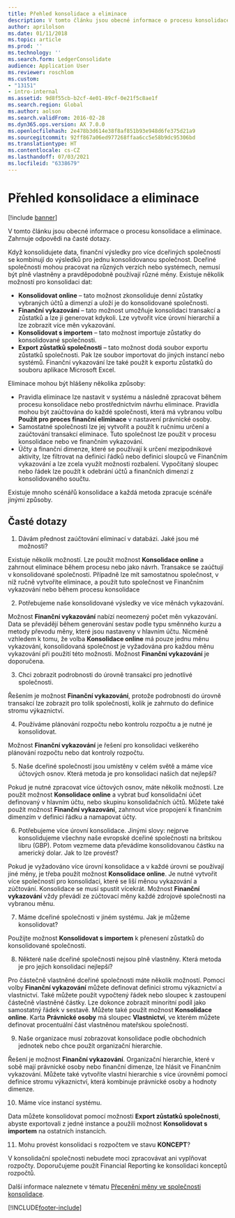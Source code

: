 ```yaml
---
title: Přehled konsolidace a eliminace
description: V tomto článku jsou obecné informace o procesu konsolidace a eliminace. Zahrnuje odpovědi na časté dotazy.
author: aprilolson
ms.date: 01/11/2018
ms.topic: article
ms.prod: ''
ms.technology: ''
ms.search.form: LedgerConsolidate
audience: Application User
ms.reviewer: roschlom
ms.custom:
- "13151"
- intro-internal
ms.assetid: 9d8f55cb-b2cf-4e01-89cf-0e21f5c8ae1f
ms.search.region: Global
ms.author: aolson
ms.search.validFrom: 2016-02-28
ms.dyn365.ops.version: AX 7.0.0
ms.openlocfilehash: 2e478b3d614e38f8af851b93e948d6fe375d21a9
ms.sourcegitcommit: 92ff867a06ed977268ffaa6cc5e58b9dc95306bd
ms.translationtype: HT
ms.contentlocale: cs-CZ
ms.lasthandoff: 07/03/2021
ms.locfileid: "6338679"
---
```

# <a name="consolidation-and-elimination-overview"></a>Přehled konsolidace a eliminace

[!include [banner](../includes/banner.md)]

V tomto článku jsou obecné informace o procesu konsolidace a eliminace. Zahrnuje odpovědi na časté dotazy.

Když konsolidujete data, finanční výsledky pro více dceřiných společností se kombinují do výsledků pro jednu konsolidovanou společnost. Dceřiné společnosti mohou pracovat na různých verzích nebo systémech, nemusí být plně vlastněny a pravděpodobně používají různé měny. Existuje několik možností pro konsolidaci dat:

-   **Konsolidovat online** – tato možnost zkonsoliduje denní zůstatky vybraných účtů a dimenzí a uloží je do konsolidované společnosti.
-   **Finanční vykazování** – tato možnost umožňuje konsolidaci transakcí a zůstatků a lze ji generovat kdykoli. Lze vytvořit více úrovní hierarchií a lze zobrazit více měn vykazování.
-   **Konsolidovat s importem** – tato možnost importuje zůstatky do konsolidované společnosti.
-   **Export zůstatků společnosti** – tato možnost dodá soubor exportu zůstatků společnosti. Pak lze soubor importovat do jiných instancí nebo systémů. Finanční vykazování lze také použít k exportu zůstatků do souboru aplikace Microsoft Excel.

Eliminace mohou být hlášeny několika způsoby:

-   Pravidla eliminace lze nastavit v systému a následně zpracovat během procesu konsolidace nebo prostřednictvím návrhu eliminace. Pravidla mohou být zaúčtována do každé společnosti, která má vybranou volbu **Použít pro proces finanční eliminace** v nastavení právnické osoby.
-   Samostatné společnosti lze jej vytvořit a použít k ručnímu určení a zaúčtování transakcí eliminace. Tuto společnost lze použít v procesu konsolidace nebo ve finančním vykazování.
-   Účty a finanční dimenze, které se používají k určení mezipodnikové aktivity, lze filtrovat na definici řádků nebo definici sloupců ve Finančním vykazování a lze zcela využít možnosti rozbalení. Vypočítaný sloupec nebo řádek lze použít k odebrání účtů a finančních dimenzí z konsolidovaného součtu.

Existuje mnoho scénářů konsolidace a každá metoda zpracuje scénáře jinými způsoby.

## <a name="frequently-asked-questions"></a>Časté dotazy
1.  Dávám přednost zaúčtování eliminací v databázi. Jaké jsou mé možnosti?

Existuje několik možností. Lze použít možnost **Konsolidace online** a zahrnout eliminace během procesu nebo jako návrh. Transakce se zaúčtují v konsolidované společnosti. Případně lze mít samostatnou společnost, v níž ručně vytvoříte eliminace, a použít tuto společnost ve Finančním vykazování nebo během procesu konsolidace

2.  Potřebujeme naše konsolidované výsledky ve více měnách vykazování.

Možnost **Finanční vykazování** nabízí neomezený počet měn vykazování. Data se převádějí během generování sestav podle typu směnného kurzu a metody převodu měny, které jsou nastaveny v hlavním účtu. Nicméně vzhledem k tomu, že volba **Konsolidace online** má pouze jednu měnu vykazování, konsolidovaná společnost je vyžadována pro každou měnu vykazování při použití této možnosti. Možnost **Finanční vykazování** je doporučena.

3.  Chci zobrazit podrobnosti do úrovně transakcí pro jednotlivé společnosti.

Řešením je možnost **Finanční vykazování**, protože podrobnosti do úrovně transakcí lze zobrazit pro tolik společností, kolik je zahrnuto do definice stromu výkaznictví.

4.  Používáme plánování rozpočtu nebo kontrolu rozpočtu a je nutné je konsolidovat.

Možnost **Finanční vykazování** je řešení pro konsolidaci veškerého plánování rozpočtu nebo dat kontroly rozpočtu.

5.  Naše dceřiné společností jsou umístěny v celém světě a máme více účtových osnov. Která metoda je pro konsolidaci našich dat nejlepší?

Pokud je nutné zpracovat více účtových osnov, máte několik možností. Lze použít možnost **Konsolidace online** a vybrat buď konsolidační účet definovaný v hlavním účtu, nebo skupinu konsolidačních účtů. Můžete také použít možnost **Finanční vykazování**, zahrnout více propojení k finančním dimenzím v definici řádku a namapovat účty.

6.  Potřebujeme více úrovní konsolidace. Jinými slovy: nejprve konsolidujeme všechny naše evropské dceřiné společnosti na britskou libru (GBP). Potom vezmeme data převádíme konsolidovanou částku na americký dolar. Jak to lze provést?

Pokud je vyžadováno více úrovní konsolidace a v každé úrovni se používají jiné měny, je třeba použít možnost **Konsolidace online**. Je nutné vytvořit více společností pro konsolidaci, které se liší měnou vykazování a zúčtování. Konsolidace se musí spustit vícekrát. Možnost **Finanční vykazování** vždy převádí ze zúčtovací měny každé zdrojové společnosti na vybranou měnu.

7.  Máme dceřiné společnosti v jiném systému. Jak je můžeme konsolidovat?

Použijte možnost **Konsolidovat s importem** k přenesení zůstatků do konsolidované společnosti.

8.  Některé naše dceřiné společnosti nejsou plně vlastněny. Která metoda je pro jejich konsolidaci nejlepší?

Pro částečně vlastněné dceřiné společnosti máte několik možností. Pomocí volby **Finanční vykazování** můžete definovat definici stromu výkaznictví a vlastnictví. Také můžete použít vypočtený řádek nebo sloupec k zastoupení částečně vlastněné částky. Lze dokonce zobrazit minoritní podíl jako samostatný řádek v sestavě. Můžete také použít možnost **Konsolidace online**. Karta **Právnické osoby** má sloupec **Vlastnictví**, ve kterém můžete definovat procentuální část vlastněnou mateřskou společností.

9.  Naše organizace musí zobrazovat konsolidace podle obchodních jednotek nebo chce použít organizační hierarchie.

Řešení je možnost **Finanční vykazování**. Organizační hierarchie, které v sobě mají právnické osoby nebo finanční dimenze, lze hlásit ve Finančním vykazování. Můžete také vytvoříte vlastní hierarchie s více úrovněmi pomocí definice stromu výkaznictví, která kombinuje právnické osoby a hodnoty dimenze.

10. Máme více instancí systému.

Data můžete konsolidovat pomocí možnosti **Export zůstatků společnosti**, abyste exportovali z jedné instance a použili možnost **Konsolidovat s importem** na ostatních instancích.

11. Mohu provést konsolidaci s rozpočtem ve stavu **KONCEPT**? 
            
V konsolidační společnosti nebudete moci zpracovávat ani vyplňovat rozpočty. Doporučujeme použít Financial Reporting ke konsolidaci konceptů rozpočtů.

Další informace naleznete v tématu [Přecenění měny ve společnosti konsolidace](../general-ledger/currency-revaluation-consolidation-company.md).




[!INCLUDE[footer-include](../../includes/footer-banner.md)]